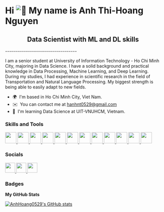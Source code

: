 Hi ![👋](https://user-images.githubusercontent.com/18350557/176309783-0785949b-9127-417c-8b55-ab5a4333674e.gif) My name is Anh Thi-Hoang Nguyen
============================================================================================================================================

<h2 align="center"> Data Scientist with ML and DL skills</h2>
------------------------------------

I am a senior student at University of Information Technology - Ho Chi Minh City, majoring in Data Science. I have a solid background and practical knowledge in Data Processing, Machine Learning, and Deep Learning. During my studies, I had experience in scientific research in the field of Transportation and Natural Language Processing. My biggest strength is being able to easily adapt to new fields.

* 🌍  I'm based in Ho Chi Minh City, Viet Nam.
* ✉️  You can contact me at [hanhnt0529@gmail.com](mailto:hanhnt0529@gmail.com)
* 🧠  I'm learning Data Science at UIT-VNUHCM, Vietnam.

### Skills and Tools


<p align="left">
  <a href="https://www.python.org/">
  <img src="https://raw.githubusercontent.com/danielcranney/readme-generator/main/public/icons/skills/python-colored.svg" width="36" height="36" />
  </a>
  <a href="https://docs.microsoft.com/en-us/cpp/?view=msvc-170" >
    <img src="https://raw.githubusercontent.com/danielcranney/readme-generator/main/public/icons/skills/cplusplus-colored.svg" width="36" height="36" />
  </a>
  <a href="https://www.r-project.org/">
    <img src="https://raw.githubusercontent.com/danielcranney/readme-generator/main/public/icons/skills/rlang-colored.svg" width="36" height="36" />
  </a>
  <a href="https://www.php.net/" >
    <img src="https://raw.githubusercontent.com/danielcranney/readme-generator/main/public/icons/skills/php-colored.svg" width="36" height="36" />
  </a>
  <a href="https://developer.mozilla.org/en-US/docs/Web/JavaScript" >
    <img src="https://raw.githubusercontent.com/danielcranney/readme-generator/main/public/icons/skills/javascript-colored.svg" width="36" height="36" />
  </a>
  <a href="https://developer.mozilla.org/en-US/docs/Glossary/HTML5">
    <img src="https://raw.githubusercontent.com/danielcranney/readme-generator/main/public/icons/skills/html5-colored.svg" width="36" height="36" />
  </a>
  <a href="https://www.mysql.com/" >
    <img src="https://raw.githubusercontent.com/danielcranney/readme-generator/main/public/icons/skills/mysql-colored.svg" width="36" height="36" />
  </a>
  <a href="https://www.linux.org">
    <img src="https://raw.githubusercontent.com/danielcranney/readme-generator/main/public/icons/skills/linux-colored.svg" width="36" height="36" />
  </a>
  <a href="https://pytorch.org/" >
    <img src="https://raw.githubusercontent.com/danielcranney/readme-generator/main/public/icons/skills/pytorch-colored.svg" width="36" height="36"  />
  </a>
  <a href="https://www.tensorflow.org/">
    <img src="https://raw.githubusercontent.com/danielcranney/readme-generator/main/public/icons/skills/tensorflow-colored.svg" width="36" height="36" />
  </a>
  <a href="https://www.opencv.org/">
    <img src="https://cdn.jsdelivr.net/gh/devicons/devicon/icons/opencv/opencv-original-wordmark.svg" width="36" height="36"/>
  </a>
  <a href="https://code.visualstudio.com/">
    <img src="https://cdn.jsdelivr.net/gh/devicons/devicon/icons/vscode/vscode-original.svg" width="36" height="36" />
  </a>
</p>


### Socials

<p align="left"> <a href="https://www.facebook.com/hoanganh0529" target="_blank" rel="noreferrer"> <picture> <source media="(prefers-color-scheme: dark)" srcset="https://raw.githubusercontent.com/danielcranney/readme-generator/main/public/icons/socials/facebook-dark.svg" /> <source media="(prefers-color-scheme: light)" srcset="https://raw.githubusercontent.com/danielcranney/readme-generator/main/public/icons/socials/facebook.svg" /> <img src="https://raw.githubusercontent.com/danielcranney/readme-generator/main/public/icons/socials/facebook.svg" width="32" height="32" /> </picture> </a> <a href="https://www.github.com/AnhHoang0529" target="_blank" rel="noreferrer"> <picture> <source media="(prefers-color-scheme: dark)" srcset="https://raw.githubusercontent.com/danielcranney/readme-generator/main/public/icons/socials/github-dark.svg" /> <source media="(prefers-color-scheme: light)" srcset="https://raw.githubusercontent.com/danielcranney/readme-generator/main/public/icons/socials/github.svg" /> <img src="https://raw.githubusercontent.com/danielcranney/readme-generator/main/public/icons/socials/github.svg" width="32" height="32" /> </picture> </a> <a href="https://www.linkedin.com/in/hanhnt0529" target="_blank" rel="noreferrer"> <picture> <source media="(prefers-color-scheme: dark)" srcset="https://raw.githubusercontent.com/danielcranney/readme-generator/main/public/icons/socials/linkedin-dark.svg" /> <source media="(prefers-color-scheme: light)" srcset="https://raw.githubusercontent.com/danielcranney/readme-generator/main/public/icons/socials/linkedin.svg" /> <img src="https://raw.githubusercontent.com/danielcranney/readme-generator/main/public/icons/socials/linkedin.svg" width="32" height="32" /> </picture> </a></p>

### Badges

<b>My GitHub Stats</b>

<a href="http://www.github.com/AnhHoang0529"><img src="https://github-readme-stats.vercel.app/api?username=AnhHoang0529&show_icons=true&hide=&count_private=true&title_color=0891b2&text_color=ffffff&icon_color=0891b2&bg_color=1c1917&hide_border=true&show_icons=true" alt="AnhHoang0529's GitHub stats" /></a>

<!--
**AnhHoang0529/AnhHoang0529** is a ✨ _special_ ✨ repository because its `README.md` (this file) appears on your GitHub profile.

Here are some ideas to get you started:

- 🔭 I’m currently working on ...
- 🌱 I’m currently learning ...
- 👯 I’m looking to collaborate on ...
- 🤔 I’m looking for help with ...
- 💬 Ask me about ...
- 📫 How to reach me: ...
- 😄 Pronouns: ...
- ⚡ Fun fact: ...
-->
